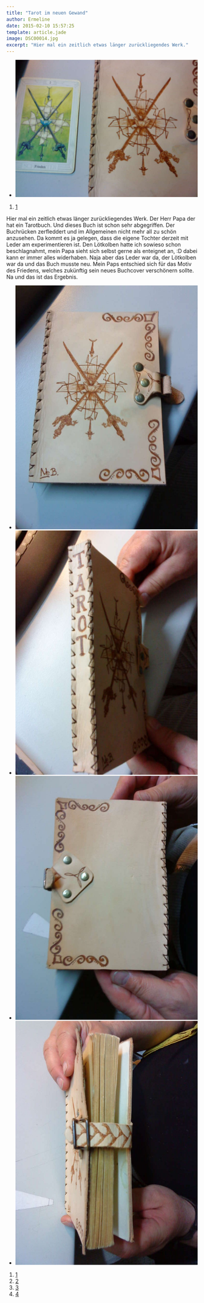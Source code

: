 ```yaml
---
title: "Tarot im neuen Gewand"
author: Ermeline
date: 2015-02-10 15:57:25
template: article.jade
image: DSC00014.jpg
excerpt: "Hier mal ein zeitlich etwas länger zurückliegendes Werk."
---
```


-   ![DSC00014](DSC00014.jpg)

1.  [1](#)

Hier mal ein zeitlich etwas länger zurückliegendes Werk. Der Herr Papa
der hat ein Tarotbuch. Und dieses Buch ist schon sehr abgegriffen. Der
Buchrücken zerfleddert und im Allgemeinen nicht mehr all zu schön
anzusehen. Da kommt es ja gelegen, dass die eigene Tochter derzeit mit
Leder am experimentieren ist. Den Lötkolben hatte ich sowieso schon
beschlagnahmt, mein Papa sieht sich selbst gerne als enteignet an, :D
dabei kann er immer alles widerhaben. Naja aber das Leder war da, der
Lötkolben war da und das Buch musste neu. Mein Paps entschied sich für
das Motiv des Friedens, welches zukünftig sein neues Buchcover
verschönern sollte. Na und das ist das Ergebnis.  

-   ![DSC00015](DSC00015-e1423583599756.jpg)
-   ![DSC00016](DSC00016-e1423583611753.jpg)
-   ![DSC00017](DSC00017-e1423583624522.jpg)
-   ![DSC00018](DSC00018-e1423583640313.jpg)

1.  [1](#)
2.  [2](#)
3.  [3](#)
4.  [4](#)

 
